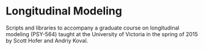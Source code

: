 Longitudinal Modeling
============
Scripts and libraries to accompany a graduate course on longitudinal modeling (PSY-564) taught at the University of Victoria in the spring of 2015 by Scott Hofer and Andriy Koval. 
